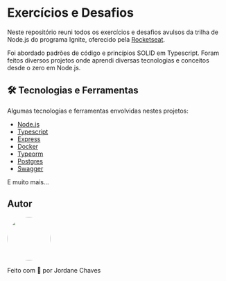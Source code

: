 # Exercícios e Desafios

Neste repositório reuni todos os exercícios e desafios avulsos da trilha de Node.js do programa Ignite, oferecido pela [Rocketseat](https://rocketseat.com.br/).

Foi abordado padrões de código e princípios SOLID em Typescript. Foram feitos diversos projetos onde aprendi diversas tecnologias e conceitos desde o zero em Node.js.

## 🛠️ Tecnologias e Ferramentas

Algumas tecnologias e ferramentas envolvidas nestes projetos:

- [Node.js](https://nodejs.org/en/)
- [Typescript](https://www.typescriptlang.org/)
- [Express](https://expressjs.com/)
- [Docker](https://www.docker.com/)
- [Typeorm](https://typeorm.io/)
- [Postgres](https://www.postgresql.org/)
- [Swagger](https://swagger.io/)

E muito mais...

## Autor

<img style="border-radius: 50%;" src="https://avatars.githubusercontent.com/jordane-chaves" width="100px;" alt=""/>
<br />

Feito com 💜 por Jordane Chaves
